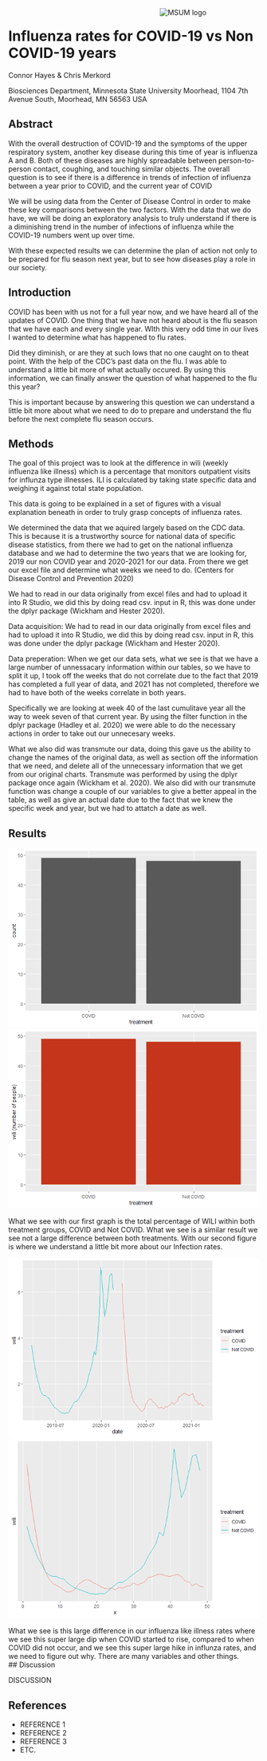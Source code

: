 
<img src="https://www2.mnstate.edu/uploadedImages/Content/Marketing/logos/MSUM_Signature_Vert_Color.jpg" alt="MSUM logo" width="200" style="float:right"/>

# Influenza rates for COVID-19 vs Non COVID-19 years

Connor Hayes & Chris Merkord

Biosciences Department, Minnesota State University Moorhead, 1104 7th
Avenue South, Moorhead, MN 56563 USA

## Abstract

With the overall destruction of COVID-19 and the symptoms of the upper
respiratory system, another key disease during this time of year is
influenza A and B. Both of these diseases are highly spreadable between
person-to-person contact, coughing, and touching similar objects. The
overall question is to see if there is a difference in trends of
infection of influenza between a year prior to COVID, and the current
year of COVID

We will be using data from the Center of Disease Control in order to
make these key comparisons between the two factors. With the data that
we do have, we will be doing an exploratory analysis to truly understand
if there is a diminishing trend in the number of infections of influenza
while the COVID-19 numbers went up over time.

With these expected results we can determine the plan of action not only
to be prepared for flu season next year, but to see how diseases play a
role in our society.

## Introduction

COVID has been with us not for a full year now, and we have heard all of
the updates of COVID. One thing that we have not heard about is the flu
season that we have each and every single year. WIth this very odd time
in our lives I wanted to determine what has happened to flu rates.

Did they diminish, or are they at such lows that no one caught on to
theat point. With the help of the CDC’s past data on the flu. I was able
to understand a little bit more of what actually occured. By using this
information, we can finally answer the question of what happened to the
flu this year?

This is important because by answering this question we can understand a
little bit more about what we need to do to prepare and understand the
flu before the next complete flu season occurs.

## Methods

The goal of this project was to look at the difference in wili (weekly
influenza like illness) which is a percentage that monitors outpatient
visits for influnza type illnesses. ILI is calculated by taking state
specific data and weighing it against total state population.

This data is going to be explained in a set of figures with a visual
explanation beneath in order to truly grasp concepts of influenza rates.

We determined the data that we aquired largely based on the CDC data.
This is because it is a trustworthy source for national data of specific
disease statistics, from there we had to get on the national influenza
database and we had to determine the two years that we are looking for,
2019 our non COVID year and 2020-2021 for our data. From there we get
our excel file and determine what weeks we need to do. (Centers for
Disease Control and Prevention 2020)

We had to read in our data originally from excel files and had to upload
it into R Studio, we did this by doing read csv. input in R, this was
done under the dplyr package (Wickham and Hester 2020).

Data acquisition: We had to read in our data originally from excel files
and had to upload it into R Studio, we did this by doing read csv. input
in R, this was done under the dplyr package (Wickham and Hester 2020).

Data preperation: When we get our data sets, what we see is that we have
a large number of unnessacary information within our tables, so we have
to split it up, I took off the weeks that do not correlate due to the
fact that 2019 has completed a full year of data, and 2021 has not
completed, therefore we had to have both of the weeks correlate in both
years.

Specifically we are looking at week 40 of the last cumulitave year all
the way to week seven of that current year. By using the filter function
in the dplyr package (Hadley et al. 2020) we were able to do the
necessary actions in order to take out our unnecesary weeks.

What we also did was transmute our data, doing this gave us the ability
to change the names of the original data, as well as section off the
information that we need, and delete all of the unnecessary information
that we get from our original charts. Transmute was performed by using
the dplyr package once again (Wickham et al. 2020). We also did with our
transmute function was change a couple of our variables to give a better
appeal in the table, as well as give an actual date due to the fact that
we knew the specific week and year, but we had to attatch a date as
well.

## Results

![](README_files/figure-gfm/unnamed-chunk-4-1.png)<!-- -->![](README_files/figure-gfm/unnamed-chunk-4-2.png)<!-- -->

What we see with our first graph is the total percentage of WILI within
both treatment groups, COVID and Not COVID. What we see is a similar
result we see not a large difference between both treatments. With our
second figure is where we understand a little bit more about our
Infection rates.

![](README_files/figure-gfm/unnamed-chunk-5-1.png)<!-- -->![](README_files/figure-gfm/unnamed-chunk-5-2.png)<!-- -->

What we see is this large difference in our influenza like illness rates
where we see this super large dip when COVID started to rise, compared
to when COVID did not occur, and we see this super large hike in
influnza rates, and we need to figure out why. There are many variables
and other things.  
\#\# Discussion

DISCUSSION

## References

-   REFERENCE 1
-   REFERENCE 2
-   REFERENCE 3
-   ETC.
